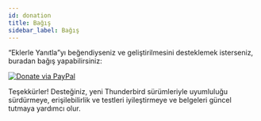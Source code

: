 ```yaml
---
id: donation
title: Bağış
sidebar_label: Bağış
---
```


“Eklerle Yanıtla”yı beğendiyseniz ve geliştirilmesini desteklemek isterseniz, buradan bağış yapabilirsiniz:

[![Donate via PayPal](/img/paypal-donate-button.png)](https://www.paypal.com/donate/?hosted_button_id=L2NQXHB7FQ5FJ)

Teşekkürler! Desteğiniz, yeni Thunderbird sürümleriyle uyumluluğu sürdürmeye, erişilebilirlik ve testleri iyileştirmeye ve belgeleri güncel tutmaya yardımcı olur.
